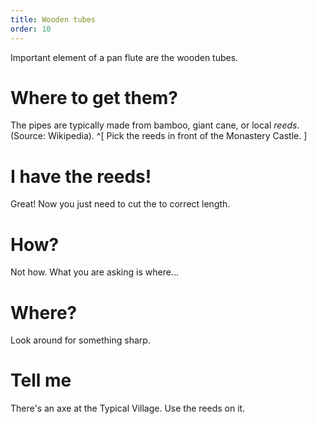 ```yaml
---
title: Wooden tubes
order: 10
---
```


Important element of a pan flute are the wooden tubes.

# Where to get them?
The pipes are typically made from bamboo, giant cane, or local _reeds_. (Source: Wikipedia).
^[ Pick the reeds in front of the Monastery Castle. ]

# I have the reeds!
Great! Now you just need to cut the to correct length.

# How?
Not how. What you are asking is where...

# Where?
Look around for something sharp.

# Tell me
There's an axe at the Typical Village. Use the reeds on it.
